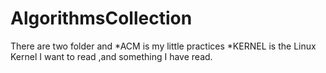 AlgorithmsCollection
====================
There are two folder and
*ACM is my little practices
*KERNEL is the Linux Kernel I want to read ,and something I have read.	